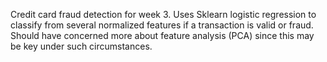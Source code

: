 Credit card fraud detection for week 3.
Uses Sklearn logistic regression to classify from several normalized features if a transaction is valid or fraud.
Should have concerned more about feature analysis (PCA) since this may be key under such circumstances.
